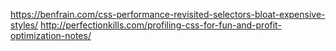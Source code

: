 https://benfrain.com/css-performance-revisited-selectors-bloat-expensive-styles/
http://perfectionkills.com/profiling-css-for-fun-and-profit-optimization-notes/
